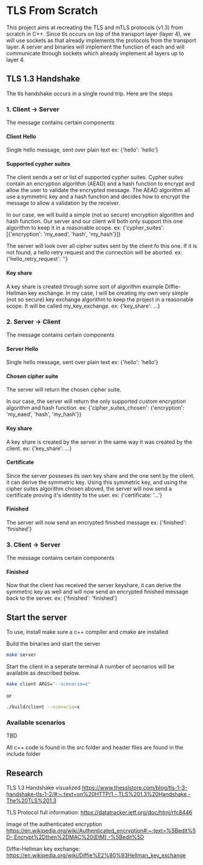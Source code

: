 # TLS From Scratch

This project aims at recreating the TLS and mTLS protocols (v1.3) from scratch in C++.
Since tls occurs on top of the transport layer (layer 4), we will use sockets as that already implements the protocols from the transport layer. A server and binaries will implement the function of each and will communicate through sockets which already implement all layers up to layer 4.


## TLS 1.3 Handshake
The tls handshake occurs in a single round trip. Here are the steps

### 1. Client -> Server
The message contains certain components

#### Client Hello
Single hello message, sent over plain text
ex:
    {'hello': 'hello'}

#### Supported cypher suites
The client sends a set or list of supported cypher suites. Cypher suites contain an encryption algorithm (AEAD) and a hash function to encrypt and allow the user to validate the encrypted message.
The AEAD algorithm all use a symmetric key and a hash function and decides how to encrypt the message to allow a validation by the receiver.

In our case, we will build a simple (not so secure) encryption algorithm and hash function. Our server and our client will both only support this one algorithm to keep it in a reasonable scope.
ex:
    {'cypher_suites': [{'encryption': 'my_eaed', 'hash', 'my_hash'}]}

The server will look over all cipher suites sent by the client fo this one. If it is not found, a hello retry request and the connection will be aborted.
ex:
    {'hello_retry_request': ''}

#### Key share
A key share is created through some sort of algorithm example Diffie-Hellman key exchange.
In my case, I will be creating my own very simple (not so secure) key exchange algorithm to keep the project in a reasonable scope. It will be called my_key_exchange.
ex:
    {'key_share': ...}


### 2. Server -> Client
The message contains certain components

#### Server Hello
Single hello message, sent over plain text
ex:
    {'hello': 'hello'}

#### Chosen cipher suite
The server will return the chosen cipher suite.

In our case, the server will return the only supported custom encryption algorithm and hash function.
ex:
    {'cipher_suites_chosen': {'encryption': 'my_eaed', 'hash', 'my_hash'}}


#### Key share
A key share is created by the server in the same way it was created by the client.
ex:
    {'key_share': ...}


#### Certificate
Since the server posseses its own key share and the one sent by the client, it can derive the symmetric key. Using this symmetric key, and using the cipher suites algorithm chosen aboved, the server will now send a certificate proving it's identity to the user.
ex: 
    {'certificate: '...'}

#### Finished
The server will now send an encrypted finished message
ex:
    {'finished': 'finished'}

### 3. Client -> Server
The message contains certain components

#### Finished
Now that the client has received the server keyshare, it can derive the symmetric key as well and will now send an encrypted finished message back to the server.
ex:
    {'finished': 'finished'}



## Start the server
To use, install make sure a c++ compiler and cmake are installed

Build the binaries and start the server
```bash
make server
```

Start the client in a seperate terminal
A number of secnarios will be available as described below.
```bash
make client ARGS="--scenario=x"
```
or
```bash
./build/client --scenario=x
```

### Available scenarios
TBD

All c++ code is found in the src folder and header files are found in the include folder

## Research
TLS 1.3 Handshake visualized
https://www.thesslstore.com/blog/tls-1-3-handshake-tls-1-2/#:~:text=on%20HTTP/1.-,TLS%201.3%20Handshake,-The%20TLS%201.3

TLS Protocol full information:
https://datatracker.ietf.org/doc/html/rfc8446

Image of the authenticated encryption
https://en.wikipedia.org/wiki/Authenticated_encryption#:~:text=%5Bedit%5D-,Encrypt%2Dthen%2DMAC%20(EtM),-%5Bedit%5D

Diffie-Hellman key exchange:
https://en.wikipedia.org/wiki/Diffie%E2%80%93Hellman_key_exchange